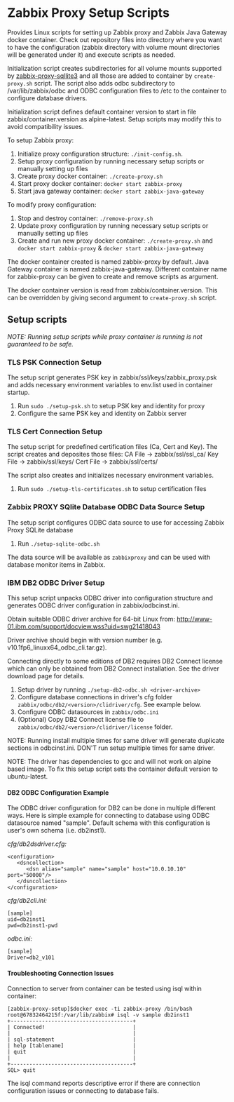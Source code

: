 # Zabbix Proxy Setup Scripts

Provides Linux scripts for setting up Zabbix proxy and Zabbix Java Gateway docker container. Check out
repository files into directory where you want to have the configuration
(zabbix directory with volume mount directories will be generated under it) and
execute scripts as needed.

Initialization script creates subdirectories for all volume mounts supported by
[zabbix-proxy-sqllite3](https://hub.docker.com/r/zabbix/zabbix-proxy-sqlite3/)
and all those are added to container by `create-proxy.sh` script. The script
also adds odbc subdirectory to /var/lib/zabbix/odbc and ODBC configuration
files to /etc to the container to configure database drivers.

Initialization script defines default container version to start in file
zabbix/container.version as alpine-latest. Setup scripts may modify this to
avoid compatibility issues.

To setup Zabbix proxy:

1. Initialize proxy configuration structure: `./init-config.sh`.
2. Setup proxy configuration by running necessary setup scripts or manually setting up files
3. Create proxy docker container: `./create-proxy.sh`
4. Start proxy docker container: `docker start zabbix-proxy`
5. Start java gateway container: `docker start zabbix-java-gateway`

To modify proxy configuration:

1. Stop and destroy container: `./remove-proxy.sh`
2. Update proxy configuration by running necessary setup scripts or manually setting up files
3. Create and run new proxy docker container: `./create-proxy.sh` and `docker start zabbix-proxy` 
   & `docker start zabbix-java-gateway`

The docker container created is named zabbix-proxy by default. Java Gateway container is
named zabbix-java-gateway.
Different container name for zabbix-proxy can be given to create and remove scripts as argument.

The docker container version is read from zabbix/container.version. This can be
overridden by giving second argument to `create-proxy.sh` script.

## Setup scripts

*NOTE: Running setup scripts while proxy container is running is not guaranteed to be safe.*

### TLS PSK Connection Setup

The setup script generates PSK key in zabbix/ssl/keys/zabbix_proxy.psk and adds
necessary environment variables to env.list used in container startup.

1. Run `sudo ./setup-psk.sh` to setup PSK key and identity for proxy
2. Configure the same PSK key and identity on Zabbix server

### TLS Cert Connection Setup
The setup script for predefined certification files (Ca, Cert and Key).
The script creates and deposites those files:
CA File -> zabbix/ssl/ssl_ca/
Key File -> zabbix/ssl/keys/
Cert File -> zabbix/ssl/certs/

The script also creates and initializes necessary environment variables.

1. Run `sudo ./setup-tls-certificates.sh` to setup certification files

### Zabbix PROXY SQlite Database ODBC Data Source Setup

The setup script configures ODBC data source to use for accessing Zabbix Proxy SQLite database

1. Run `./setup-sqlite-odbc.sh`

The data source will be available as `zabbixproxy` and can be used with database monitor items in Zabbix.

### IBM DB2 ODBC Driver Setup

This setup script unpacks ODBC driver into configuration structure and generates
ODBC driver configuration in zabbix/odbcinst.ini.

Obtain suitable ODBC driver archive for 64-bit Linux from: http://www-01.ibm.com/support/docview.wss?uid=swg21418043

Driver archive should begin with version number (e.g. v10.1fp6_linuxx64_odbc_cli.tar.gz).

Connecting directly to some editions of DB2 requires DB2 Connect license which
can only be obtained from DB2 Connect installation. See the driver download page
for details.

1. Setup driver by running `./setup-db2-odbc.sh <driver-archive>`
2. Configure database connections in driver's cfg folder `zabbix/odbc/db2/<version>/clidriver/cfg`. See example below.
3. Configure ODBC datasources in `zabbix/odbc.ini`
4. (Optional) Copy DB2 Connect license file to `zabbix/odbc/db2/<version>/clidriver/license` folder.

NOTE: Running install multiple times for same driver will generate duplicate
sections in odbcinst.ini. DON'T run setup multiple times for same driver.

NOTE: The driver has dependencies to gcc and will not work on alpine based
image. To fix this setup script sets the container default version to
ubuntu-latest.

#### DB2 ODBC Configuration Example

The ODBC driver configuration for DB2 can be done in multiple different ways. Here
is simple example for connecting to database using ODBC datasource named "sample".
Default schema with this configuration is user's own schema (i.e. db2inst1).

*cfg/db2dsdriver.cfg:*

```
<configuration>
   <dsncollection>
      <dsn alias="sample" name="sample" host="10.0.10.10" port="50000"/>
   </dsncollection>
</configuration>
```

*cfg/db2cli.ini:*

```
[sample]
uid=db2inst1
pwd=db2inst1-pwd
```

*odbc.ini:*

```
[sample]
Driver=db2_v101
```

#### Troubleshooting Connection Issues

Connection to server from container can be tested using isql within container:

```
[zabbix-proxy-setup]$docker exec -ti zabbix-proxy /bin/bash
root@67832464215f:/var/lib/zabbix# isql -v sample db2inst1
+---------------------------------------+
| Connected!                            |
|                                       |
| sql-statement                         |
| help [tablename]                      |
| quit                                  |
|                                       |
+---------------------------------------+
SQL> quit
```

The isql command reports descriptive error if there are connection configuration
issues or connecting to database fails.
